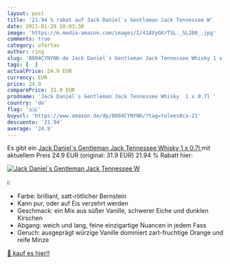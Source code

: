 ```yaml
---
layout: post
title: '21.94 % rabat auf Jack Daniel`s Gentleman Jack Tennessee W'
date: 2021-01-20 20:03:30
image: 'https://m.media-amazon.com/images/I/41AVyGKrTSL._SL200_.jpg'
comments: true
category: ofertas
author: ring
slug: 'B004CYNYNK-de Jack Daniel`s Gentleman Jack Tennessee Whisky 1 x 0.7l'
tags: [  ]
actualPrice: 24.9 EUR
currency: EUR
price: 24.9
comparePrice: 31.9 EUR
prodname: 'Jack Daniel`s Gentleman Jack Tennessee Whisky  1 x 0.7l '
country: 'de'
flag: '🇩🇪'
buyurl: 'https://www.amazon.de/dp/B004CYNYNK/?tag=tolees0ca-21'
descuento: '21.94'
average: '24.9'
---
```


Es gibt ein [Jack Daniel`s Gentleman Jack Tennessee Whisky  1 x 0.7l ](https://www.amazon.de/dp/B004CYNYNK/?tag=tolees0ca-21) mit aktuellem Preis 24.9 EUR (original: 31.9 EUR) 21.94 % Rabatt hier:

[![Jack Daniel`s Gentleman Jack Tennessee W](https://m.media-amazon.com/images/I/41AVyGKrTSL._SL200_.jpg)](https://www.amazon.de/dp/B004CYNYNK/?tag=tolees0ca-21)

ℹ️:

- Farbe: brilliant, satt-rötlicher Bernstein
- Kann pur, oder auf Eis verzehrt werden
- Geschmack: ein Mix aus süßer Vanille, schwerer Eiche und dunklen Kirschen
- Abgang: weich und lang, feine einzigartige Nuancen in jedem Fass
- Geruch: ausgeprägt würzige Vanille dominiert zart-fruchtige Orange und reife Minze

[🛒 kauf es hier!!](https://www.amazon.de/dp/B004CYNYNK/?tag=tolees0ca-21)
